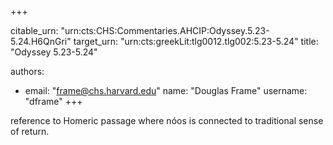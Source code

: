 +++


citable_urn: "urn:cts:CHS:Commentaries.AHCIP:Odyssey.5.23-5.24.H6QnGri"
target_urn: "urn:cts:greekLit:tlg0012.tlg002:5.23-5.24"
title: "Odyssey 5.23-5.24"

authors:
- email: "frame@chs.harvard.edu"
  name: "Douglas Frame"
  username: "dframe"
+++

<p>reference to Homeric passage where nóos is connected to traditional sense of return.</p>
